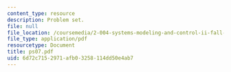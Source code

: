 ```yaml
---
content_type: resource
description: Problem set.
file: null
file_location: /coursemedia/2-004-systems-modeling-and-control-ii-fall-2007/6d72c7152971afb03258114dd50e4ab7_ps07.pdf
file_type: application/pdf
resourcetype: Document
title: ps07.pdf
uid: 6d72c715-2971-afb0-3258-114dd50e4ab7
---
```


